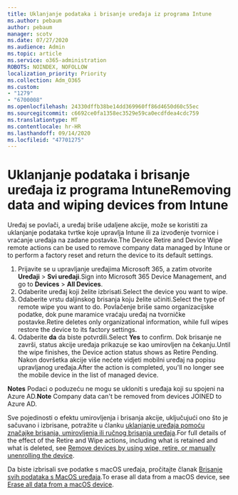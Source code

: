 ```yaml
---
title: Uklanjanje podataka i brisanje uređaja iz programa Intune
ms.author: pebaum
author: pebaum
manager: scotv
ms.date: 07/27/2020
ms.audience: Admin
ms.topic: article
ms.service: o365-administration
ROBOTS: NOINDEX, NOFOLLOW
localization_priority: Priority
ms.collection: Adm_O365
ms.custom:
- "1279"
- "6700008"
ms.openlocfilehash: 24330dffb38be14dd369960ff86d4650d60c55ec
ms.sourcegitcommit: c6692ce0fa1358ec3529e59ca0ecdfdea4cdc759
ms.translationtype: MT
ms.contentlocale: hr-HR
ms.lasthandoff: 09/14/2020
ms.locfileid: "47701275"
---
```

# <a name="removing-data-and-wiping-devices-from-intune"></a><span data-ttu-id="89db7-102">Uklanjanje podataka i brisanje uređaja iz programa Intune</span><span class="sxs-lookup"><span data-stu-id="89db7-102">Removing data and wiping devices from Intune</span></span>

<span data-ttu-id="89db7-103">Uređaj se povlači, a uređaj briše udaljene akcije, može se koristiti za uklanjanje podataka tvrtke koje upravlja Intune ili za izvođenje tvornice i vraćanje uređaja na zadane postavke.</span><span class="sxs-lookup"><span data-stu-id="89db7-103">The Device Retire and Device Wipe remote actions can be used to remove company data managed by Intune or to perform a factory reset and return the device to its default settings.</span></span>

1. <span data-ttu-id="89db7-104">Prijavite se u upravljanje uređajima Microsoft 365, a zatim otvorite **Uređaji**  >  **Svi uređaji**.</span><span class="sxs-lookup"><span data-stu-id="89db7-104">Sign into Microsoft 365 Device Management, and go to **Devices** > **All Devices**.</span></span>
2. <span data-ttu-id="89db7-105">Odaberite uređaj koji želite izbrisati.</span><span class="sxs-lookup"><span data-stu-id="89db7-105">Select the device you want to wipe.</span></span>
3. <span data-ttu-id="89db7-106">Odaberite vrstu daljinskog brisanja koju želite učiniti.</span><span class="sxs-lookup"><span data-stu-id="89db7-106">Select the type of remote wipe you want to do.</span></span> <span data-ttu-id="89db7-107">Povlačenje briše samo organizacijske podatke, dok pune maramice vraćaju uređaj na tvorničke postavke.</span><span class="sxs-lookup"><span data-stu-id="89db7-107">Retire deletes only organizational information, while full wipes restore the device to its factory settings.</span></span>
4. <span data-ttu-id="89db7-108">Odaberite **da** da biste potvrdili.</span><span class="sxs-lookup"><span data-stu-id="89db7-108">Select **Yes** to confirm.</span></span> <span data-ttu-id="89db7-109">Dok brisanje ne završi, status akcije uređaja prikazuje se kao umirovljen na čekanju.</span><span class="sxs-lookup"><span data-stu-id="89db7-109">Until the wipe finishes, the Device action status shows as Retire Pending.</span></span></br>
    <span data-ttu-id="89db7-110">Nakon dovršetka akcije više nećete vidjeti mobilni uređaj na popisu upravljanog uređaja.</span><span class="sxs-lookup"><span data-stu-id="89db7-110">After the action is completed, you'll no longer see the mobile device in the list of managed device.</span></span>

<span data-ttu-id="89db7-111">**Notes** Podaci o poduzeću ne mogu se ukloniti s uređaja koji su spojeni na Azure AD.</span><span class="sxs-lookup"><span data-stu-id="89db7-111">**Note** Company data can't be removed from devices JOINED to Azure AD.</span></span>

<span data-ttu-id="89db7-112">Sve pojedinosti o efektu umirovljenja i brisanja akcije, uključujući ono što je sačuvano i izbrisane, potražite u članku [uklanjanje uređaja pomoću značajke brisanja, umirovljenja ili ručnog brisanja uređaja](https://docs.microsoft.com/intune/devices-wipe).</span><span class="sxs-lookup"><span data-stu-id="89db7-112">For full details of the effect of the Retire and Wipe actions, including what is retained and what is deleted, see [Remove devices by using wipe, retire, or manually unenrolling the device](https://docs.microsoft.com/intune/devices-wipe).</span></span>

<span data-ttu-id="89db7-113">Da biste izbrisali sve podatke s macOS uređaja, pročitajte članak [Brisanje svih podataka s MacOS uređaja](https://docs.microsoft.com/intune/device-erase).</span><span class="sxs-lookup"><span data-stu-id="89db7-113">To erase all data from a macOS device, see [Erase all data from a macOS device](https://docs.microsoft.com/intune/device-erase).</span></span>